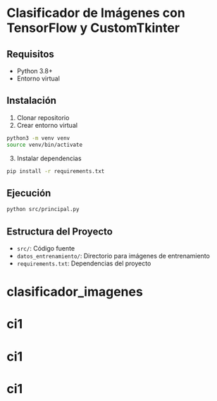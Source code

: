 # Clasificador de Imágenes con TensorFlow y CustomTkinter

## Requisitos
- Python 3.8+
- Entorno virtual

## Instalación
1. Clonar repositorio
2. Crear entorno virtual
```bash
python3 -m venv venv
source venv/bin/activate
```

3. Instalar dependencias
```bash
pip install -r requirements.txt
```

## Ejecución
```bash
python src/principal.py
```

## Estructura del Proyecto
- `src/`: Código fuente
- `datos_entrenamiento/`: Directorio para imágenes de entrenamiento
- `requirements.txt`: Dependencias del proyecto
# clasificador_imagenes
# ci1
# ci1
# ci1
